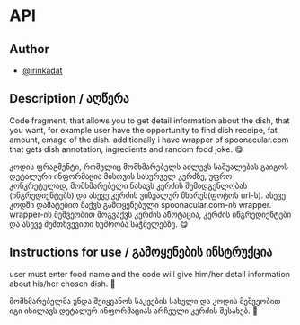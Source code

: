 # API
## Author

- [@irinkadat](https://github.com/irinkadat)


## Description / აღწერა
Code fragment, that allows you to get detail information about the dish, that you want, for example user have the opportunity to find dish receipe, fat amount, emage of the dish. additionally i have wrapper of spoonacular.com that gets dish annotation, ingredients and random food joke. 😋


კოდის ფრაგმენტი, რომელიც მომხმარებელს აძლევს საშუალებას გაიგოს დეტალური ინფორმაცია მისთვის სასურველ კერძზე, უფრო კონკრეტულად, მომხმარებელი ნახავს კერძის შემადგენლობას (ინგრედიენტებს) და ასევე კერძის ვიზუალურ მხარეს(ფოტოს url-ს). ასევე კოდში დამატებით მაქვს გამოყენებული spoonacular.com-ის wrapper. wrapper-ის მეშვეობით მოგვაქვს კერძის ანოტაცია, კერძის ინგრედიენტები და ასევე შემთხვევითი ხუმრობა საჭმელებზე. 😋
## Instructions for use / გამოყენების ინსტრუქცია
user must enter food name and the code will give him/her detail information about his/her chosen dish. 💛


მომხმარებელმა უნდა შეიყვანოს საკვების სახელი და კოდის მეშვეობით იგი იხილავს დეტალურ ინფორმაციას არჩეული კერძის შესახებ. 💛
